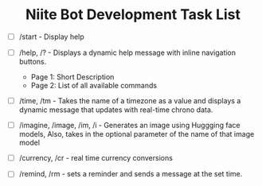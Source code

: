 <h1 align="center">Niite Bot Development Task List</h1>

- [ ] /start - Display help

- [ ] /help, /? - Displays a dynamic help message with inline navigation buttons. <br> <ul> <li> Page 1: Short Description </li> <li> Page 2: List of all available commands </li> </ul>

- [ ] /time, /tm - Takes the name of a timezone as a value and displays a dynamic message that updates with real-time chrono data.

- [ ] /imagine, /image, /im, /i - Generates an image using Huggging face models, Also, takes in the optional parameter of the name of that image model

- [ ] /currency, /cr - real time currency conversions

- [ ] /remind, /rm - sets a reminder and sends a message at the set time. 
